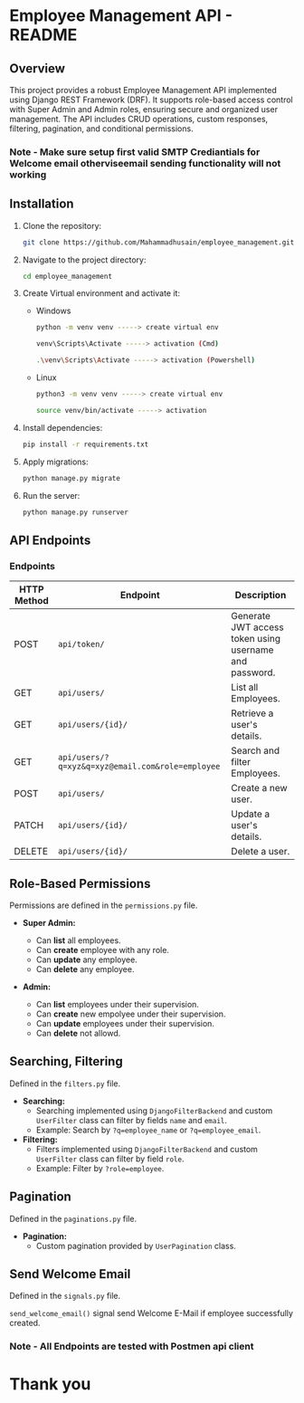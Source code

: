 # Employee Management API - README

## Overview
This project provides a robust Employee Management API implemented using Django REST Framework (DRF). It supports role-based access control with Super Admin and Admin roles, ensuring secure and organized user management. The API includes CRUD operations, custom responses, filtering, pagination, and conditional permissions.

### Note - Make sure setup first valid SMTP Crediantials for Welcome email otherviseemail sending functionality will not working

## Installation

1. Clone the repository:
    ```bash
    git clone https://github.com/Mahammadhusain/employee_management.git
    ```

2. Navigate to the project directory:
    ```bash
    cd employee_management
    ```
3. Create Virtual environment and activate it:
  
    - Windows

        ```bash
        python -m venv venv -----> create virtual env
        
        venv\Scripts\Activate -----> activation (Cmd)
        
        .\venv\Scripts\Activate -----> activation (Powershell)

        ```
    - Linux

        ```bash
        python3 -m venv venv -----> create virtual env
        
        source venv/bin/activate -----> activation
        ```


4. Install dependencies:
    ```bash
    pip install -r requirements.txt
    ```

5. Apply migrations:
    ```bash
    python manage.py migrate
    ```

6. Run the server:
    ```bash
    python manage.py runserver
    ```

## API Endpoints

### Endpoints

| HTTP Method | Endpoint             | Description                                         |
|-------------|----------------------|------------------------------------------
| POST         | `api/token/`            | Generate JWT access token using username and password. 
| GET         | `api/users/`            | List all Employees.                |
| GET         | `api/users/{id}/`       | Retrieve a user's details.                         |
| GET         | `api/users/?q=xyz&q=xyz@email.com&role=employee`| Search and filter Employees.                |
| POST        | `api/users/`            | Create a new user.                                  |
| PATCH       | `api/users/{id}/`       | Update a user's details.                           |
| DELETE      | `api/users/{id}/`       | Delete a user.                                      |

## Role-Based Permissions

Permissions are defined in the `permissions.py` file.

- **Super Admin:**
  - Can **list** all employees.
  - Can **create** employee with any role.
  - Can **update** any employee.
  - Can **delete** any employee.
  
  
- **Admin:**
  - Can **list** employees under their supervision.
  - Can **create** new empolyee under their supervision.
  - Can **update** employees under their supervision. 
  - Can **delete** not allowd.
  
  

## Searching, Filtering
Defined in the `filters.py` file.
- **Searching:**
  - Searching implemented using `DjangoFilterBackend` and custom `UserFilter` class can filter by fields `name` and  `email`.
  - Example: Search by `?q=employee_name` or `?q=employee_email`.
- **Filtering:**
  - Filters implemented using `DjangoFilterBackend` and custom `UserFilter` class can filter by field `role`.
  - Example: Filter by `?role=employee`.


## Pagination
Defined in the `paginations.py` file.
- **Pagination:**
  - Custom pagination provided by `UserPagination` class.

## Send Welcome Email
Defined in the `signals.py` file.

`send_welcome_email()` signal send Welcome E-Mail if employee successfully created.

### Note - All Endpoints are tested with Postmen api client

# Thank you 
